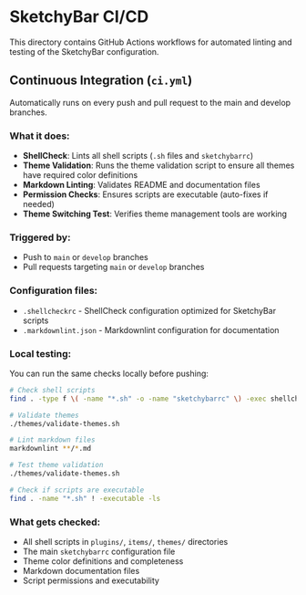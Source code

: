 # SketchyBar CI/CD

This directory contains GitHub Actions workflows for automated linting and testing of the SketchyBar configuration.

## Continuous Integration (`ci.yml`)

Automatically runs on every push and pull request to the main and develop branches.

### What it does:
- **ShellCheck**: Lints all shell scripts (`.sh` files and `sketchybarrc`)
- **Theme Validation**: Runs the theme validation script to ensure all themes have required color definitions
- **Markdown Linting**: Validates README and documentation files
- **Permission Checks**: Ensures scripts are executable (auto-fixes if needed)
- **Theme Switching Test**: Verifies theme management tools are working

### Triggered by:
- Push to `main` or `develop` branches
- Pull requests targeting `main` or `develop` branches

### Configuration files:
- `.shellcheckrc` - ShellCheck configuration optimized for SketchyBar scripts
- `.markdownlint.json` - Markdownlint configuration for documentation

### Local testing:
You can run the same checks locally before pushing:

```bash
# Check shell scripts
find . -type f \( -name "*.sh" -o -name "sketchybarrc" \) -exec shellcheck {} \;

# Validate themes
./themes/validate-themes.sh

# Lint markdown files
markdownlint **/*.md

# Test theme validation
./themes/validate-themes.sh

# Check if scripts are executable
find . -name "*.sh" ! -executable -ls
```

### What gets checked:
- All shell scripts in `plugins/`, `items/`, `themes/` directories
- The main `sketchybarrc` configuration file
- Theme color definitions and completeness
- Markdown documentation files
- Script permissions and executability